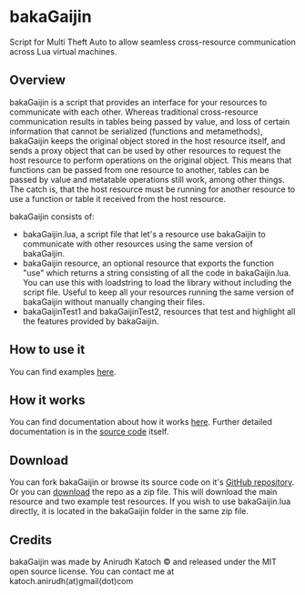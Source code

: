 bakaGaijin
==========
Script for Multi Theft Auto to allow seamless cross-resource communication across Lua virtual machines.

Overview
--------
bakaGaijin is a script that provides an interface for your resources to communicate with each other.
Whereas traditional cross-resource communication results in tables being passed by value, and loss of certain information that cannot be serialized (functions and metamethods), bakaGaijin keeps the original object stored in the host resource itself, and sends a proxy object that can be used by other resources to request the host resource to perform operations on the original object.
This means that functions can be passed from one resource to another, tables can be passed by value and metatable operations still work, among other things.
The catch is, that the host resource must be running for another resource to use a function or table it received from the host resource.

bakaGaijin consists of:  
- bakaGaijin.lua, a script file that let's a resource use bakaGaijin to communicate with other resources using the same version of bakaGaijin.
- bakaGaijin resource, an optional resource that exports the function "use" which returns a string consisting of all the code in bakaGaijin.lua. You can use this with loadstring to load the library without including the script file. Useful to keep all your resources running the same version of bakaGaijin without manually changing their files.
- bakaGaijinTest1 and bakaGaijinTest2, resources that test and highlight all the features provided by bakaGaijin.

How to use it
-------------
You can find examples [here](howto.html).

How it works
------------
You can find documentation about how it works [here](magic.html).
Further detailed documentation is in the [source code](https://github.com/Luca-spopo/bakaGaijin/blob/master/bakaGaijin/bakaGaijin.lua) itself.

Download
--------
You can fork bakaGaijin or browse its source code on it's [GitHub repository](https://github.com/Luca-spopo/bakaGaijin).
Or you can [download](https://github.com/Luca-spopo/bakaGaijin/archive/master.zip) the repo as a zip file. 
This will download the main resource and two example test resources.
If you wish to use bakaGaijin.lua directly, it is located in the bakaGaijin folder in the same zip file.

Credits
------
bakaGaijin was made by Anirudh Katoch &copy; and released under the MIT open source license.
You can contact me at katoch.anirudh(at)gmail(dot)com